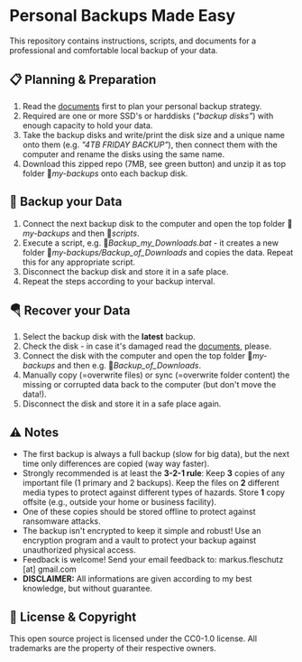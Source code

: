 Personal Backups Made Easy
==========================

This repository contains instructions, scripts, and documents for a professional and comfortable local backup of your data.

📋 Planning & Preparation
--------------------------
1. Read the [documents](docs/) first to plan your personal backup strategy.
2. Required are one or more SSD's or harddisks (*"backup disks"*) with enough capacity to hold your data.
3. Take the backup disks and write/print the disk size and a unique name onto them (e.g. *"4TB FRIDAY BACKUP"*), then connect them with the computer and rename the disks using the same name.
4. Download this zipped repo (7MB, see green button) and unzip it as top folder 📁*my-backups* onto each backup disk.

💾 Backup your Data
--------------------
1. Connect the next backup disk to the computer and open the top folder 📁*my-backups* and then 📁*scripts*.
2. Execute a script, e.g. 📄*Backup_my_Downloads.bat* - it creates a new folder 📁*my-backups/Backup_of_Downloads* and copies the data. Repeat this for any appropriate script.
3. Disconnect the backup disk and store it in a safe place.
4. Repeat the steps according to your backup interval.

🪂 Recover your Data
---------------------
1. Select the backup disk with the **latest** backup.
2. Check the disk - in case it's damaged read the [documents](docs/), please.
3. Connect the disk with the computer and open the top folder 📁*my-backups* and then e.g. 📁*Backup_of_Downloads*.
4. Manually copy (=overwrite files) or sync (=overwrite folder content) the missing or corrupted data back to the computer (but don't move the data!).
5. Disconnect the disk and store it in a safe place again.

⚠️ Notes
---------
* The first backup is always a full backup (slow for big data), but the next time only differences are copied (way way faster).
* Strongly recommended is at least the **3-2-1 rule**: Keep **3** copies of any important file (1 primary and 2 backups). Keep the files on **2** different media types to protect against different types of hazards. Store **1** copy offsite (e.g., outside your home or business facility).
* One of these copies should be stored offline to protect against ransomware attacks.
* The backup isn't encrypted to keep it simple and robust! Use an encryption program and a vault to protect your backup against unauthorized physical access.
* Feedback is welcome! Send your email feedback to: markus.fleschutz [at] gmail.com
* **DISCLAIMER:** All informations are given according to my best knowledge, but without guarantee.

🤝 License & Copyright
-----------------------
This open source project is licensed under the CC0-1.0 license. All trademarks are the property of their respective owners.
